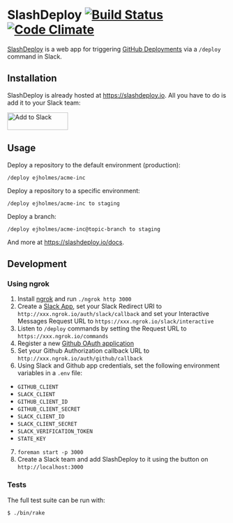 # SlashDeploy [![Build Status](https://travis-ci.org/ejholmes/slashdeploy.svg?branch=master)](https://travis-ci.org/ejholmes/slashdeploy) [![Code Climate](https://codeclimate.com/github/ejholmes/slashdeploy/badges/gpa.svg)](https://codeclimate.com/github/ejholmes/slashdeploy)

[SlashDeploy](https://slashdeploy.io) is a web app for triggering [GitHub Deployments](https://developer.github.com/v3/repos/deployments/) via a `/deploy` command in Slack.

## Installation

SlashDeploy is already hosted at https://slashdeploy.io. All you have to do is add it to your Slack team:

<a href="https://slashdeploy.io/slack/install"><img alt="Add to Slack" height="40" width="139" src="https://platform.slack-edge.com/img/add_to_slack@2x.png"></a>

## Usage

Deploy a repository to the default environment (production):

```console
/deploy ejholmes/acme-inc
```

Deploy a repository to a specific environment:

```console
/deploy ejholmes/acme-inc to staging
```

Deploy a branch:

```console
/deploy ejholmes/acme-inc@topic-branch to staging
```

And more at <https://slashdeploy.io/docs>.

## Development

### Using ngrok

1. Install [ngrok](https://ngrok.com/) and run `./ngrok http 3000`
2. Create a [Slack App](https://api.slack.com/apps/new), set your Slack Redirect URI to `http://xxx.ngrok.io/auth/slack/callback` and set your Interactive Messages Request URL to `https://xxx.ngrok.io/slack/interactive`
3. Listen to `/deploy` commands by setting the Request URL to `https://xxx.ngrok.io/commands`
4. Register a new [Github OAuth application](https://github.com/settings/applications/new)
5. Set your Github Authorization callback URL to `http://xxx.ngrok.io/auth/github/callback`
6. Using Slack and Github app credentials, set the following environment variables in a `.env` file:
  - `GITHUB_CLIENT`
  - `SLACK_CLIENT`
  - `GITHUB_CLIENT_ID`
  - `GITHUB_CLIENT_SECRET`
  - `SLACK_CLIENT_ID`
  - `SLACK_CLIENT_SECRET`
  - `SLACK_VERIFICATION_TOKEN`
  - `STATE_KEY`
7. `foreman start -p 3000`
8. Create a Slack team and add SlashDeploy to it using the button on `http://localhost:3000`

### Tests

The full test suite can be run with:

```
$ ./bin/rake
```
